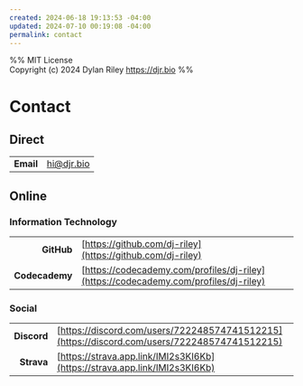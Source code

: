 ```yaml
---
created: 2024-06-18 19:13:53 -04:00
updated: 2024-07-10 00:19:08 -04:00
permalink: contact
---
```


%% MIT License<br>Copyright (c) 2024 Dylan Riley <https://djr.bio> %%

# Contact

## Direct

|           |            |
| --------: | ---------- |
| **Email** | hi@djr.bio |

## Online

### Information Technology

|                |                                                                                      |
| -------------: | ------------------------------------------------------------------------------------ |
|     **GitHub** | [https://github.com/dj-riley](https://github.com/dj-riley)                           |
| **Codecademy** | [https://codecademy.com/profiles/dj-riley](https://codecademy.com/profiles/dj-riley) |

### Social

|             |                                                                                              |
| -----------: | -------------------------------------------------------------------------------------------- |
| **Discord** | [https://discord.com/users/722248574741512215](https://discord.com/users/722248574741512215) |
| **Strava**  | [https://strava.app.link/IMI2s3KI6Kb](https://strava.app.link/IMI2s3KI6Kb)                   |
